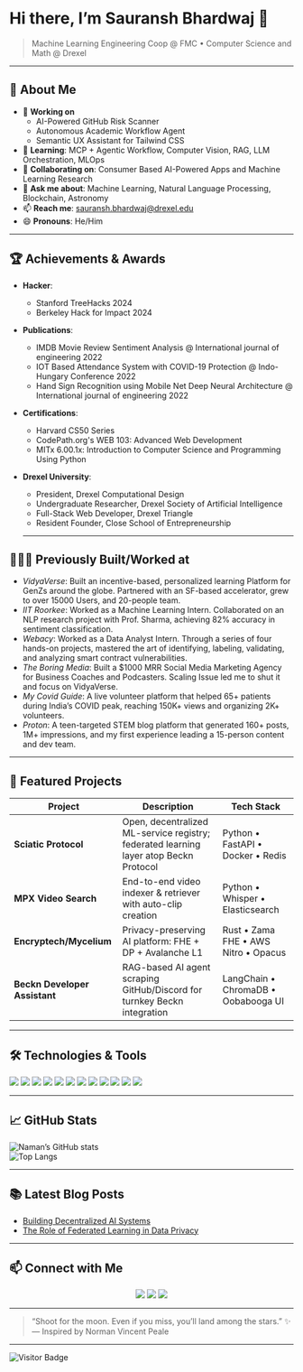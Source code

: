 # Hi there, I’m **Sauransh Bhardwaj** 👋  
> Machine Learning Engineering Coop @ FMC • Computer Science and Math @ Drexel

---

## 🚀 About Me
- 🔭 **Working on**  
  - AI-Powered GitHub Risk Scanner
  - Autonomous Academic Workflow Agent
  - Semantic UX Assistant for Tailwind CSS
- 🌱 **Learning**: MCP + Agentic Workflow, Computer Vision, RAG, LLM Orchestration, MLOps 
- 👯 **Collaborating on**: Consumer Based AI-Powered Apps and Machine Learning Research
- 💬 **Ask me about**: Machine Learning, Natural Language Processing, Blockchain, Astronomy  
- 📫 **Reach me**: [sauransh.bhardwaj@drexel.edu](mailto:sauransh.bhardwaj@drexel.edu)  
- 😄 **Pronouns**: He/Him 

---

## 🏆 Achievements & Awards
- **Hacker**:
  - Stanford TreeHacks 2024
  - Berkeley Hack for Impact 2024
- **Publications**:
  - IMDB Movie Review Sentiment Analysis @ International journal of engineering 2022
  - IOT Based Attendance System with COVID-19 Protection @ Indo-Hungary Conference 2022
  - Hand Sign Recognition using Mobile Net Deep Neural Architecture @ International journal of engineering 2022
- **Certifications**:
  - Harvard CS50 Series
  - CodePath.org's WEB 103: Advanced Web Development
  - MITx 6.00.1x: Introduction to Computer Science and Programming Using Python
- **Drexel University**:
  - President, Drexel Computational Design
  - Undergraduate Researcher, Drexel Society of Artificial Intelligence
  - Full-Stack Web Developer, Drexel Triangle
  - Resident Founder, Close School of Entrepreneurship
 
  ---

## 👨🏻‍💻 Previously Built/Worked at
- *VidyaVerse*: Built an incentive-based, personalized learning Platform for GenZs around the globe. Partnered with an SF-based accelerator, grew to over 15000 Users, and 20-people team.
- *IIT Roorkee*: Worked as a Machine Learning Intern. Collaborated on an NLP research project with Prof. Sharma, achieving 82% accuracy in sentiment classification.
- *Webacy*: Worked as a Data Analyst Intern. Through a series of four hands-on projects, mastered the art of identifying, labeling, validating, and analyzing smart contract vulnerabilities.
- *The Boring Media*: Built a $1000 MRR Social Media Marketing Agency for Business Coaches and Podcasters. Scaling Issue led me to shut it and focus on VidyaVerse.
- *My Covid Guide*: A live volunteer platform that helped 65+ patients during India’s COVID peak, reaching 150K+ views and organizing 2K+ volunteers.
- *Proton*: A teen-targeted STEM blog platform that generated 160+ posts, 1M+ impressions, and my first experience leading a 15-person content and dev team.


---

## 💼 Featured Projects

| Project                       | Description                                                                                      | Tech Stack                              |
|-------------------------------|--------------------------------------------------------------------------------------------------|-----------------------------------------|
| **Sciatic Protocol**          | Open, decentralized ML-service registry; federated learning layer atop Beckn Protocol            | Python • FastAPI • Docker • Redis        |
| **MPX Video Search**          | End-to-end video indexer & retriever with auto-clip creation                                      | Python • Whisper • Elasticsearch         |
| **Encryptech/Mycelium**       | Privacy-preserving AI platform: FHE + DP + Avalanche L1                                          | Rust • Zama FHE • AWS Nitro • Opacus     |
| **Beckn Developer Assistant** | RAG-based AI agent scraping GitHub/Discord for turnkey Beckn integration                           | LangChain • ChromaDB • Oobabooga UI      |

---

## 🛠️ Technologies & Tools

<div>
  <img src="https://img.shields.io/badge/-Python-3776AB?style=flat&logo=python&logoColor=white" />  
  <img src="https://img.shields.io/badge/-JavaScript-F7DF1E?style=flat&logo=javascript&logoColor=black" />  
  <img src="https://img.shields.io/badge/-Rust-000000?style=flat&logo=rust&logoColor=white" />  
  <img src="https://img.shields.io/badge/-Go-00ADD8?style=flat&logo=go&logoColor=white" />  
  <img src="https://img.shields.io/badge/-Solidity-363636?style=flat&logo=solidity&logoColor=white" />  
  <img src="https://img.shields.io/badge/-TensorFlow-FF6F00?style=flat&logo=tensorflow&logoColor=white" />  
  <img src="https://img.shields.io/badge/-React-61DAFB?style=flat&logo=react&logoColor=black" />  
  <img src="https://img.shields.io/badge/-Node.js-339933?style=flat&logo=node.js&logoColor=white" />  
  <img src="https://img.shields.io/badge/-Docker-2496ED?style=flat&logo=docker&logoColor=white" />  
  <img src="https://img.shields.io/badge/-Kubernetes-326CE5?style=flat&logo=kubernetes&logoColor=white" />  
  <img src="https://img.shields.io/badge/-AWS-232F3E?style=flat&logo=amazon-aws&logoColor=white" />  
  <img src="https://img.shields.io/badge/-FHE-5C2D91?style=flat&logo=homomorphic-encryption&logoColor=white" />  
</div>

---

## 📈 GitHub Stats

![Naman’s GitHub stats](https://github-readme-stats.vercel.app/api?username=bajpainaman&show_icons=true&theme=radical)  
![Top Langs](https://github-readme-stats.vercel.app/api/top-langs/?username=bajpainaman&layout=compact&theme=radical)

---

## 📚 Latest Blog Posts
<!-- BLOG-POST-LIST:START -->
- [Building Decentralized AI Systems](https://namansmind.blogspot.com/2024/11/building-decentralized-ai-systems.html)
- [The Role of Federated Learning in Data Privacy](https://namansmind.blogspot.com/2024/11/the-role-of-federated-learning-in-data.html)
<!-- BLOG-POST-LIST:END -->

---

## 📫 Connect with Me

<p align="center">
  <a href="https://www.linkedin.com/in/bajpainaman/"><img src="https://img.shields.io/badge/-LinkedIn-0A66C2?style=flat&logo=linkedin&logoColor=white" /></a>
  <a href="https://twitter.com/bajpai_naman"><img src="https://img.shields.io/badge/-Twitter-1DA1F2?style=flat&logo=twitter&logoColor=white" /></a>
  <a href="https://namanbajpai.com"><img src="https://img.shields.io/badge/-Website-FF5722?style=flat&logo=google-chrome&logoColor=white" /></a>
</p>

---

> “Shoot for the moon. Even if you miss, you’ll land among the stars.” ✨  
> — Inspired by Norman Vincent Peale  

---

![Visitor Badge](https://visitor-badge.glitch.me/badge?page_id=bajpainaman.bajpainaman)
